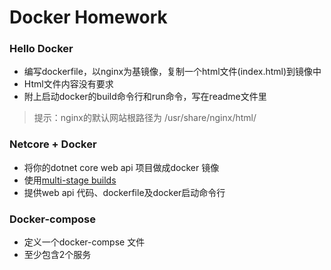 # Docker Homework


### Hello Docker 

- 编写dockerfile，以nginx为基镜像，复制一个html文件(index.html)到镜像中
- Html文件内容没有要求
- 附上启动docker的build命令行和run命令，写在readme文件里
> 提示：nginx的默认网站根路径为  /usr/share/nginx/html/



### Netcore + Docker

- 将你的dotnet core web api 项目做成docker 镜像
- 使用[multi-stage builds](https://docs.docker.com/develop/develop-images/multistage-build/#use-multi-stage-builds)
- 提供web api 代码、dockerfile及docker启动命令行

### Docker-compose

- 定义一个docker-compse 文件
- 至少包含2个服务
